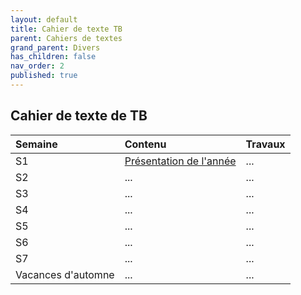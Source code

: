 ```yaml
---
layout: default
title: Cahier de texte TB
parent: Cahiers de textes
grand_parent: Divers
has_children: false
nav_order: 2
published: true
---
```

## Cahier de texte de TB

| Semaine     | Contenu     | Travaux |
| :------------------- | :-------------- | :-------- |
| S1   | [Présentation de l'année](../../../docs/Présentation) | ...     |
| S2   | ...     | ...     |
| S3   | ...     | ...     |
| S4   | ...     | ...     |
| S5   | ...     | ...     |
| S6   | ...     | ...     |
| S7   | ...     | ...     |
| Vacances d'automne | ...  | ...     |
